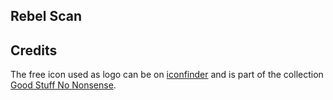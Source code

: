 ## Rebel Scan

## Credits

The free icon used as logo can be on [iconfinder](https://www.iconfinder.com/icons/2981788/fan_art_scifi_star_wars_starwars_stormtrooper_icon) and is part of the collection [Good Stuff No Nonsense](https://www.iconfinder.com/Field5).
